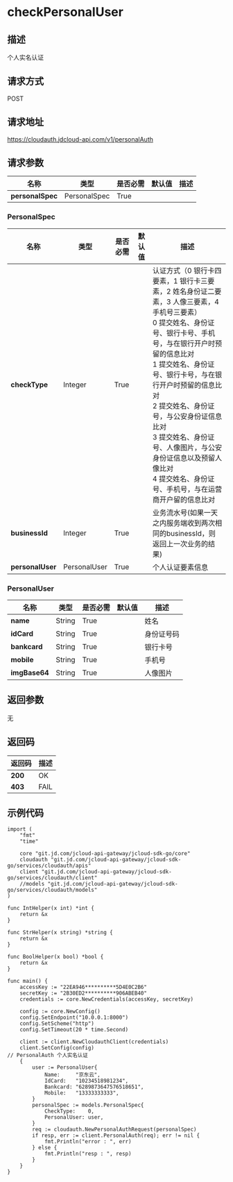 # checkPersonalUser


## 描述
个人实名认证

## 请求方式
POST

## 请求地址
https://cloudauth.jdcloud-api.com/v1/personalAuth


## 请求参数
|名称|类型|是否必需|默认值|描述|
|---|---|---|---|---|
|**personalSpec**|PersonalSpec|True| | |

### <div id="personalspec">PersonalSpec</div>
|名称|类型|是否必需|默认值|描述|
|---|---|---|---|---|
|**checkType**|Integer|True| |认证方式（0 银行卡四要素，1 银行卡三要素，2 姓名身份证二要素，3 人像三要素，4 手机号三要素）<br>0 提交姓名、身份证号、银行卡号、手机号，与在银行开户时预留的信息比对<br>1 提交姓名、身份证号、银行卡号，与在银行开户时预留的信息比对<br>2 提交姓名、身份证号，与公安身份证信息比对<br>3 提交姓名、身份证号、人像图片，与公安身份证信息以及预留人像比对<br>4 提交姓名、身份证号、手机号，与在运营商开户留的信息比对<br>|
|**businessId**|Integer|True| |业务流水号(如果一天之内服务端收到两次相同的businessId，则返回上一次业务的结果)|
|**personalUser**|PersonalUser|True| |个人认证要素信息|
### <div id="personaluser">PersonalUser</div>
|名称|类型|是否必需|默认值|描述|
|---|---|---|---|---|
|**name**|String|True| |姓名|
|**idCard**|String|True| |身份证号码|
|**bankcard**|String|True| |银行卡号|
|**mobile**|String|True| |手机号|
|**imgBase64**|String|True| |人像图片|

## 返回参数
无


## 返回码
|返回码|描述|
|---|---|
|**200**|OK|
|**403**|FAIL|

## 示例代码

```
import (
	"fmt"
	"time"

	core "git.jd.com/jcloud-api-gateway/jcloud-sdk-go/core"
	cloudauth "git.jd.com/jcloud-api-gateway/jcloud-sdk-go/services/cloudauth/apis"
	client "git.jd.com/jcloud-api-gateway/jcloud-sdk-go/services/cloudauth/client"
	//models "git.jd.com/jcloud-api-gateway/jcloud-sdk-go/services/cloudauth/models"
)

func IntHelper(x int) *int {
	return &x
}

func StrHelper(x string) *string {
	return &x
}

func BoolHelper(x bool) *bool {
	return &x
}

func main() {
	accessKey := "22EA946**********5D4E0C2B6"
	secretKey := "2B30ED2**********906ABEB40"
	credentials := core.NewCredentials(accessKey, secretKey)

	config := core.NewConfig()
	config.SetEndpoint("10.0.0.1:8000")
	config.SetScheme("http")
	config.SetTimeout(20 * time.Second)

	client := client.NewCloudauthClient(credentials)
	client.SetConfig(config)
// PersonalAuth 个人实名认证
	{
		user := PersonalUser{
			Name:     "京东云",
			IdCard:   "10234518981234",
			Bankcard: "6289873647576518651",
			Mobile:   "13333333333",
		}
		personalSpec := models.PersonalSpec{
			CheckType:    0,
			PersonalUser: user,
		}
		req := cloudauth.NewPersonalAuthRequest(personalSpec)
		if resp, err := client.PersonalAuth(req); err != nil {
			fmt.Println("error : ", err)
		} else {
			fmt.Println("resp : ", resp)
		}
	}
}
```


